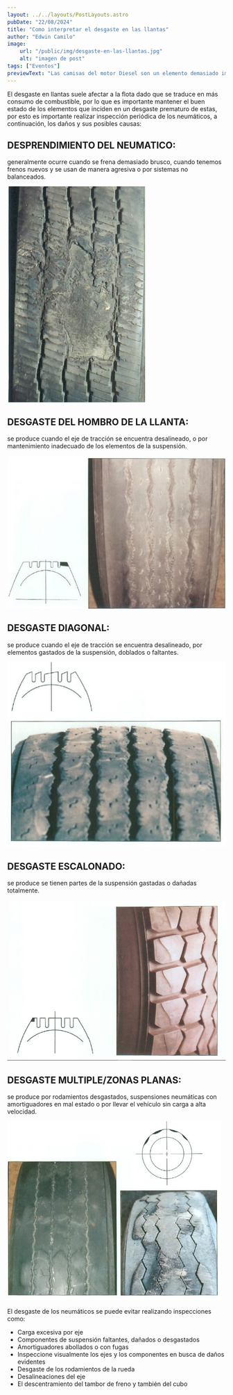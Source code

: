 ```yaml
---
layout: ../../layouts/PostLayouts.astro
pubDate: "22/08/2024"
title: "Como interpretar el desgaste en las llantas"
author: "Edwin Camilo"
image:
    url: "/public/img/desgaste-en-las-llantas.jpg"
    alt: "imagen de post"
tags: ["Eventos"] 
previewText: "Las camisas del motor Diesel son un elemento demasiado importante en el motor, pues estas son las que alojan los pistones que en conjunto son los que hacen que la combustión suceda. "
---
```



<div class="grid grid-cols-2 "> 

<div class="flex flex-col mr-8"> 
<p class="text-blog"> El desgaste en llantas suele afectar a la flota dado que se traduce en más consumo de combustible, por lo que es importante mantener el buen estado de los elementos que inciden en un desgaste prematuro de estas, por esto es importante realizar inspección periódica de los neumáticos, a continuación, los daños y sus posibles causas: </p>

<h2 class="subtitulos-blog my-4"> DESPRENDIMIENTO DEL NEUMATICO: </h2> 
<p class="text-blog"> generalmente ocurre cuando se frena demasiado brusco, cuando tenemos frenos nuevos y se usan de manera agresiva o por sistemas no balanceados.</p>
<img class="rounded-t-lg w-[200px]" src="/public/img/desprendimiento-del-neumatico.jpg" alt=""> </img>



<h2 class="subtitulos-blog my-4"> DESGASTE DEL HOMBRO DE LA LLANTA: </h2> 
<p class="text-blog"> se produce cuando el eje de tracción se encuentra desalineado, o por mantenimiento inadecuado de los elementos de la suspensión. </p>
<img class="rounded-t-lg w-[200px]" src="/public/img/desgaste-del-hombro-de-la-llanta.jpg" alt=""> </img>

</div>

<div class="flex flex-col ml-8"> 
<h2 class="subtitulos-blog "> DESGASTE DIAGONAL: </h2> 
<p class="text-blog"> se produce cuando el eje de tracción se encuentra desalineado, por elementos gastados de la suspensión, doblados o faltantes.</p>
<img class="rounded-t-lg w-[200px]" src="/public/img/desgaste-diagonal.jpg" alt=""> </img>

<h2 class="subtitulos-blog my-4"> DESGASTE ESCALONADO:  </h2> 
<p class="text-blog"> se produce se tienen partes de la suspensión gastadas o dañadas totalmente.</p>
<img class="rounded-t-lg w-[200px] " src="/public/img/desgaste-escalonado.png" alt=""> </img>



<h2 class="subtitulos-blog my-4"> DESGASTE MULTIPLE/ZONAS PLANAS: </h2> 
<p class="text-blog"> se produce por rodamientos desgastados, suspensiones neumáticas con amortiguadores en mal estado o por llevar el vehículo sin carga a alta velocidad. </p>
<img class="rounded-t-lg w-[200px] " src="/public/img/desgaste-multiple.jpg" alt=""> </img>

<p class="text-blog my-4"> El desgaste de los neumáticos se puede evitar realizando inspecciones como:
<ul class="list-disc"> 
    <li> Carga excesiva por eje </li>
    <li>Componentes de suspensión faltantes, dañados o desgastados </li> 
    <li>Amortiguadores abollados o con fugas </li> 
    <li>Inspeccione visualmente los ejes y los componentes en busca de daños evidentes </li> 
    <li>Desgaste de los rodamientos de la rueda </li> 
    <li>Desalineaciones del eje </li> 
    <li>El descentramiento del tambor de freno y también del cubo</li>  
</ul>
</div>

</div>


